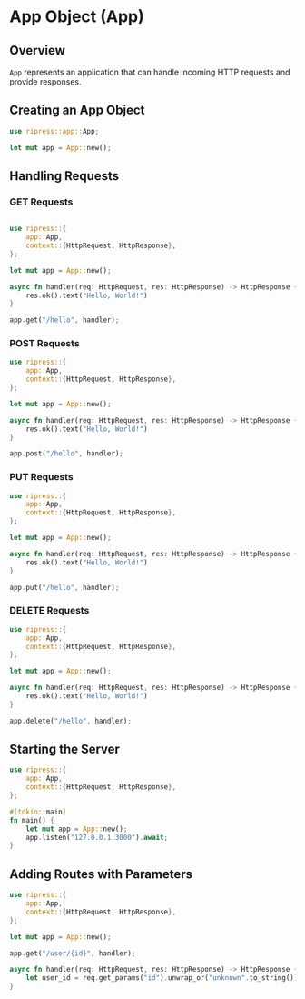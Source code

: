 # App Object (App)

## Overview

`App` represents an application that can handle incoming HTTP requests and provide responses.

## Creating an App Object

```rust
use ripress::app::App;

let mut app = App::new();
```

## Handling Requests

### GET Requests

```rust

use ripress::{
    app::App,
    context::{HttpRequest, HttpResponse},
};

let mut app = App::new();

async fn handler(req: HttpRequest, res: HttpResponse) -> HttpResponse {
    res.ok().text("Hello, World!")
}

app.get("/hello", handler);
```

### POST Requests

```rust
use ripress::{
    app::App,
    context::{HttpRequest, HttpResponse},
};

let mut app = App::new();

async fn handler(req: HttpRequest, res: HttpResponse) -> HttpResponse {
    res.ok().text("Hello, World!")
}

app.post("/hello", handler);
```

### PUT Requests

```rust
use ripress::{
    app::App,
    context::{HttpRequest, HttpResponse},
};

let mut app = App::new();

async fn handler(req: HttpRequest, res: HttpResponse) -> HttpResponse {
    res.ok().text("Hello, World!")
}

app.put("/hello", handler);
```

### DELETE Requests

```rust
use ripress::{
    app::App,
    context::{HttpRequest, HttpResponse},
};

let mut app = App::new();

async fn handler(req: HttpRequest, res: HttpResponse) -> HttpResponse {
    res.ok().text("Hello, World!")
}

app.delete("/hello", handler);
```

## Starting the Server

```rust
use ripress::{
    app::App,
    context::{HttpRequest, HttpResponse},
};

#[tokio::main]
fn main() {
    let mut app = App::new();
    app.listen("127.0.0.1:3000").await;
}
```

## Adding Routes with Parameters

```rust
use ripress::{
    app::App,
    context::{HttpRequest, HttpResponse},
};

let mut app = App::new();

app.get("/user/{id}", handler);

async fn handler(req: HttpRequest, res: HttpResponse) -> HttpResponse {
    let user_id = req.get_params("id").unwrap_or("unknown".to_string());
}
```
